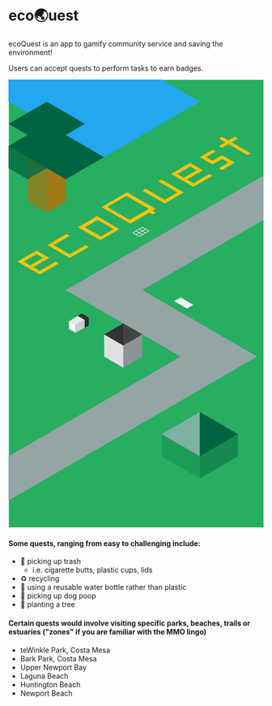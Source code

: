# eco🌏uest

ecoQuest is an app to gamify community service and saving the environment!

Users can accept quests to perform tasks to earn badges.

![](/app/src/main/res/drawable/isometric_splash.png)

#### Some quests, ranging from easy to challenging include:
- 🚯 picking up trash
  - i.e. cigarette butts, plastic cups, lids
- ♻️ recycling
- 🚰 using a reusable water bottle rather than plastic
- 💩 picking up dog poop
- 🌳 planting a tree

#### Certain quests would involve visiting specific parks, beaches, trails or estuaries ("zones" if you are familiar with the MMO lingo)
- teWinkle Park, Costa Mesa
- Bark Park, Costa Mesa
- Upper Newport Bay
- Laguna Beach
- Huntington Beach
- Newport Beach
